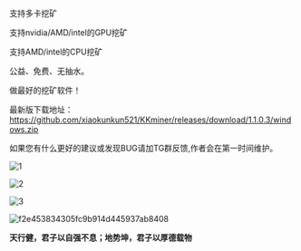 
<svg width="300" height="40" xmlns="http://www.w3.org/2000/svg">
  <text x="10" y="25" 
        fill="url(#gradient)" 
        font-size="22" 
        font-weight="bold"
        font-family="Arial">
    <linearGradient id="gradient" x1="0%" y1="0%" x2="100%" y2="0%">
      <stop offset="0%" stop-color="#FF0000"/>
      <stop offset="100%" stop-color="#0000FF"/>
    </linearGradient>
    __一个专注于头矿币种的挖矿软件__
  </text>
</svg>


支持多卡挖矿

支持nvidia/AMD/intel的GPU挖矿

支持AMD/intel的CPU挖矿

公益、免费、无抽水。

做最好的挖矿软件！

最新版下载地址：https://github.com/xiaokunkun521/KKminer/releases/download/1.1.0.3/windows.zip

如果您有什么更好的建议或发现BUG请加TG群反馈,作者会在第一时间维护。

![1](https://github.com/user-attachments/assets/461afbf3-178f-40af-af9c-765209895539)

![2](https://github.com/user-attachments/assets/580bf959-bd32-4682-a459-11608b28c57c)

![3](https://github.com/user-attachments/assets/00d1a7b7-d736-4f28-84b6-06399433ee40)

![f2e453834305fc9b914d445937ab8408](https://github.com/user-attachments/assets/01bcfcc3-a23e-439d-bf40-0143d36dfc07)

__天行健，君子以自强不息；地势坤，君子以厚德载物__

